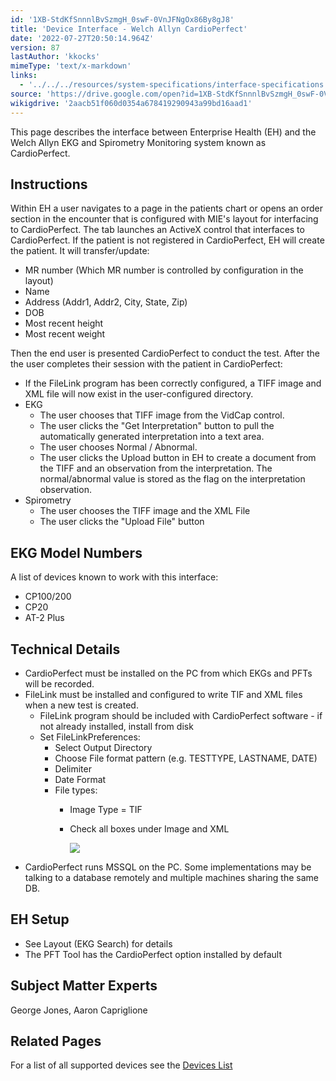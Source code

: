 ```yaml
---
id: '1XB-StdKfSnnnlBvSzmgH_0swF-0VnJFNgOx86By8gJ8'
title: 'Device Interface - Welch Allyn CardioPerfect'
date: '2022-07-27T20:50:14.964Z'
version: 87
lastAuthor: 'kkocks'
mimeType: 'text/x-markdown'
links:
  - '../../../resources/system-specifications/interface-specifications.md'
source: 'https://drive.google.com/open?id=1XB-StdKfSnnnlBvSzmgH_0swF-0VnJFNgOx86By8gJ8'
wikigdrive: '2aacb51f060d0354a678419290943a99bd16aad1'
---
```

This page describes the interface between Enterprise Health (EH) and the Welch Allyn EKG and Spirometry Monitoring system known as CardioPerfect.

## Instructions

Within EH a user navigates to a page in the patients chart or opens an order section in the encounter that is configured with MIE's layout for interfacing to CardioPerfect. The tab launches an ActiveX control that interfaces to CardioPerfect. If the patient is not registered in CardioPerfect, EH will create the patient. It will transfer/update:

* MR number (Which MR number is controlled by configuration in the layout)
* Name
* Address (Addr1, Addr2, City, State, Zip)
* DOB
* Most recent height
* Most recent weight

Then the end user is presented CardioPerfect to conduct the test. After the the user completes their session with the patient in CardioPerfect:

* If the FileLink program has been correctly configured, a TIFF image and XML file will now exist in the user-configured directory.
* EKG
    * The user chooses that TIFF image from the VidCap control.
    * The user clicks the "Get Interpretation" button to pull the automatically generated interpretation into a text area.
    * The user chooses Normal / Abnormal.
    * The user clicks the Upload button in EH to create a document from the TIFF and an observation from the interpretation. The normal/abnormal value is stored as the flag on the interpretation observation.
* Spirometry
    * The user chooses the TIFF image and the XML File
    * The user clicks the "Upload File" button

## EKG Model Numbers

A list of devices known to work with this interface:

* CP100/200
* CP20
* AT-2 Plus

## Technical Details

* CardioPerfect must be installed on the PC from which EKGs and PFTs will be recorded.
* FileLink must be installed and configured to write TIF and XML files when a new test is created.
    * FileLink program should be included with CardioPerfect software - if not already installed, install from disk
    * Set FileLinkPreferences:
        * Select Output Directory
        * Choose File format pattern (e.g. TESTTYPE, LASTNAME, DATE)
        * Delimiter
        * Date Format
        * File types:
            * Image Type = TIF
            * Check all boxes under Image and XML

                ![](../device-interface-welch-allyn-cardioperfect.assets/8ddbad35e0aa4f9ea75aa7354c83adc3.png)
* CardioPerfect runs MSSQL on the PC. Some implementations may be talking to a database remotely and multiple machines sharing the same DB.

## EH Setup

* See Layout (EKG Search) for details
* The PFT Tool has the CardioPerfect option installed by default

## Subject Matter Experts

George Jones, Aaron Capriglione

## Related Pages

For a list of all supported devices see the [Devices List](../../../resources/system-specifications/interface-specifications.md)
